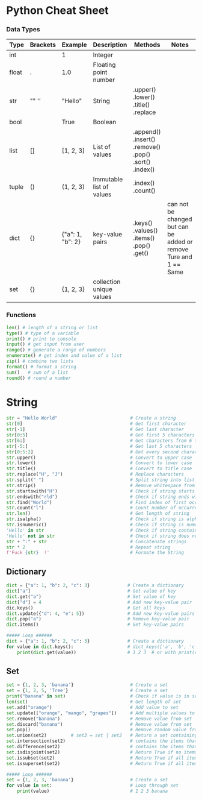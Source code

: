 Python Cheat Sheet
==================

### Data Types

| Type  | Brackets  | Example           | Description               | Methods                                               |   Notes                                               |
| ----  | -------   | -------           | -----------               | -------                                               |   -----                                               |
| int   |           | 1                 | Integer                   |                                                       |                                                       |  
| float | .         | 1.0               | Floating point number     |                                                       |
| str   | "" ''     | "Hello"           | String                    | .upper() .lower() .title() .replace                   |
| bool  |           | True              | Boolean                   |
| list  | []        | [1, 2, 3]         | List of values            | .append() .insert() .remove() .pop() .sort() .index() |
| tuple | ()        | (1, 2, 3)         | Immutable list of values  | .index() .count()                                     |
| dict  | {}        | {"a": 1, "b": 2}  | key-value pairs           | .keys() .values() .items() .pop() .get()              | can not be changed but can be added or remove   Ture and 1 == Same  |
| set   | {}        | {1, 2, 3}         | collection unique values  |


### Functions

```python
len() # length of a string or list
type() # type of a variable
print() # print to console
input() # get input from user
range() # generate a range of numbers
enumerate() # get index and value of a list
zip() # combine two lists
format() # format a string
sum()   # sum of a list
round() # round a number
```
# String

```python
str = "Hello World"                           # Create a string
str[0]                                        # Get first character                          # H
str[-1]                                       # Get last character                           # d
str[0:5]                                      # Get first 5 characters                       # Hello
str[6:]                                       # Get characters from 6 to end                 # World
str[-5:]                                      # Get last 5 characters                        # World
str[0:5:2]                                    # Get every second character from 0 to 5       # Hlo
str.upper()                                   # Convert to upper case                        # HELLO WORLD
str.lower()                                   # Convert to lower case                        # hello world
str.title()                                   # Convert to title case                        # Hello World
str.replace("H", "J")                         # Replace characters                           # Jello World
str.split(" ")                                # Split string into list                       # ["Hello", "World"]
str.strip()                                   # Remove whitespace from beginning and end     # Hello World
str.startswith("H")                           # Check if string starts with H                # True
str.endswith("rld")                           # Check if string ends with d                  # True
str.find("World")                             # Find index of first occurrence of World      # 6
str.count("l")                                # Count number of occurrences of l             # 3
str.len()                                     # Get length of string                         # 11
str.isalpha()                                 # Check if string is alphabetic                # False
str.isnumeric()                               # Check if string is numeric                   # False
'Hello' in str                                # Check if string contains Hello               # True
'Hello' not in str                            # Check if string does not contain Hello       # False
str + ":" + str                               # Concatenate strings                          # Hello World:Hello World
str * 2                                       # Repeat string                                # Hello WorldHello World
f'Fuck {str}  !'                              # Formate the String                           # Fuck Hello World !
```

## Dictionary

```python
dict = {"a": 1, "b": 2, "c": 3}              # Create a dictionary              
dict["a"]                                    # Get value of key                 # 1
dict.get("a")                                # Get value of key                 # 1
dict["d"] = 4                                # Add new key-value pair           # {"a": 1, "b": 2, "c": 3, "d": 4}
dic.keys()                                   # Get all keys                     # ["a", "b", "c", "d", "e"]
dict.update({"d": 4, "e": 5})                # Add new key-value pairs          # {"a": 1, "b": 2, "c": 3, "d": 4, "e": 5}
dict.pop("a")                                # Remove key-value pair            # {"b": 2, "c": 3, "d": 4, "e": 5}
dict.items()                                 # Get key-value pairs              # [("a", 1), ("b", 2), ("c", 3), ("d", 4), ("e", 5)]

##### Loop ######
dict = {"a": 1, "b": 2, "c": 3}              # Create a dictionary
for value in dict.keys():                    # dict_keys(['a', 'b', 'c'])
    print(dict.get(value))                   # 1 2 3  # or with print(dict[value]) 
```

## Set


```python
set = {1, 2, 3, 'banana'}                     # Create a set
set = {1, 2, 5, 'Tree'}                       # Create a set
print("banana" in set)                        # Check if value is in set                    # True
len(set)                                      # Get length of set                           # 4
set.add("orange")                             # Add value to set                            # {1, 2, 3, 'banana', 'orange'}
set.update(["orange", "mango", "grapes"])     # Add multiple values to set                  # {1, 2, 3, 'banana', 'orange', 'mango', 'grapes'}
set.remove("banana")                          # Remove value from set                       # {1, 2, 3, 'orange', 'mango', 'grapes'}           # If value does not exist, remove() will raise an error
set.discard("banana")                         # Remove value from set                       # {1, 2, 3, 'orange', 'mango', 'grapes'}           # If value does not exist, discard() will NOT raise an error
set.pop()                                     # Remove random value from set                # {2, 3, 'orange', 'mango', 'grapes'}
set.union(set2)         # set3 = set | set2   # Return a set containing the union of sets   # {1, 2, 3, 'banana', 'orange', 'mango', 'grapes', 'apple', 'cherry'}       
set.intersection(set2)                        # contains the items that exist in both set   # {1, 2,}
set.difference(set2)                          # contains the items that only exist in set   # {3, 'banana'}
set.isdisjoint(set2)                          # Return True if no items in set is present in set2
set.issubset(set2)                            # Return True if all items set are present in set2
set.issuperset(set2)                          # Return True if all items set2 are present in set

##### Loop ######
set = {1, 2, 3, 'banana'}                     # Create a set
for value in set:                             # Loop through set
    print(value)                              # 1 2 3 banana
```